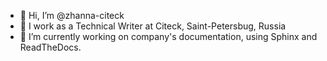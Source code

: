 - 👋 Hi, I’m @zhanna-citeck
- 👀 I work as a Technical Writer at Citeck, Saint-Petersbug, Russia
- 🌱 I’m currently working on company's documentation, using Sphinx and ReadTheDocs.

<!---
zhanna-citeck/zhanna-citeck is a ✨ special ✨ repository because its `README.md` (this file) appears on your GitHub profile.
You can click the Preview link to take a look at your changes.
--->
